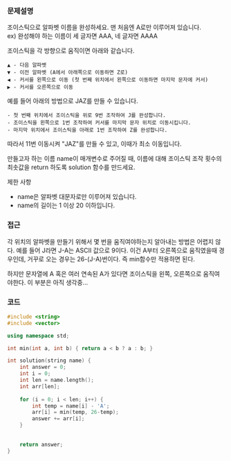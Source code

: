 ### 문제설명  
조이스틱으로 알파벳 이름을 완성하세요. 맨 처음엔 A로만 이루어져 있습니다.  
ex) 완성해야 하는 이름이 세 글자면 AAA, 네 글자면 AAAA  

조이스틱을 각 방향으로 움직이면 아래와 같습니다.  
~~~
▲ - 다음 알파벳  
▼ - 이전 알파벳 (A에서 아래쪽으로 이동하면 Z로)  
◀ - 커서를 왼쪽으로 이동 (첫 번째 위치에서 왼쪽으로 이동하면 마지막 문자에 커서)  
▶ - 커서를 오른쪽으로 이동  
~~~

예를 들어 아래의 방법으로 JAZ를 만들 수 있습니다.
~~~
- 첫 번째 위치에서 조이스틱을 위로 9번 조작하여 J를 완성합니다.  
- 조이스틱을 왼쪽으로 1번 조작하여 커서를 마지막 문자 위치로 이동시킵니다.  
- 마지막 위치에서 조이스틱을 아래로 1번 조작하여 Z를 완성합니다.  
~~~
따라서 11번 이동시켜 "JAZ"를 만들 수 있고, 이때가 최소 이동입니다.  

만들고자 하는 이름 name이 매개변수로 주어질 때, 이름에 대해 조이스틱 조작 횟수의 최솟값을 return 하도록 solution 함수를 만드세요.  

제한 사항  
- name은 알파벳 대문자로만 이루어져 있습니다.  
- name의 길이는 1 이상 20 이하입니다.  

### 접근  
각 위치의 알파벳을 만들기 위해서 몇 번을 움직여야하는지 알아내는 방법은 어렵지 않다. 예를 들어 J라면 J-A는 ASCII 값으로 9이다. 이건 A부터 오른쪽으로 움직였을때 경우인데, 거꾸로 오는 경우는 26-(J-A)번이다. 즉 min함수만 적용하면 된다.  

하지만 문자열에 A 혹은 여러 연속된 A가 있다면 조이스틱을 왼쪽, 오른쪽으로 움직여야한다. 이 부분은 아직 생각중...

### 코드  
~~~c++
#include <string>
#include <vector>

using namespace std;

int min(int a, int b) { return a < b ? a : b; }

int solution(string name) {
    int answer = 0;
    int i = 0;
    int len = name.length();
    int arr[len];
    
    for (i = 0; i < len; i++) {
        int temp = name[i] - 'A';
        arr[i] = min(temp, 26-temp);
        answer += arr[i];
    }
    
    
    return answer;
}
~~~